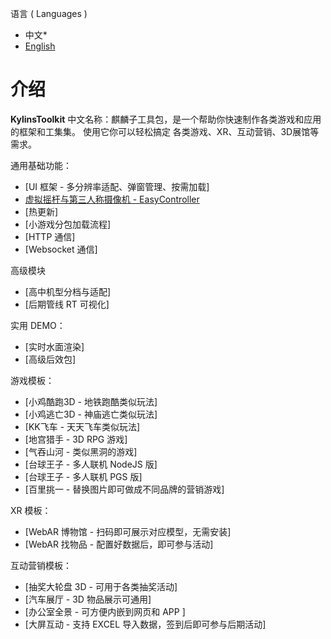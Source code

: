 语言 ( Languages )
- 中文*
- [English](./README.md)

# 介绍
**KylinsToolkit** 中文名称：麒麟子工具包，是一个帮助你快速制作各类游戏和应用的框架和工集集。 使用它你可以轻松搞定 各类游戏、XR、互动营销、3D展馆等需求。

通用基础功能：
- [UI 框架 - 多分辨率适配、弹窗管理、按需加载]
- [虚拟摇杆与第三人称摄像机 - EasyController](./docs-cn/EasyController/EasyController.md)
- [热更新]
- [小游戏分包加载流程]
- [HTTP 通信]
- [Websocket 通信]

高级模块
- [高中机型分档与适配]
- [后期管线 RT 可视化]

实用 DEMO：
- [实时水面渲染]
- [高级后效包]

游戏模板：
- [小鸡酷跑3D - 地铁跑酷类似玩法]
- [小鸡逃亡3D - 神庙逃亡类似玩法]
- [KK飞车 - 天天飞车类似玩法]
- [地宫猎手 - 3D RPG 游戏]
- [气吞山河 - 类似黑洞的游戏]
- [台球王子 - 多人联机 NodeJS 版]
- [台球王子 - 多人联机 PGS 版]
- [百里挑一 - 替换图片即可做成不同品牌的营销游戏]

XR 模板：
- [WebAR 博物馆 - 扫码即可展示对应模型，无需安装]
- [WebAR 找物品 - 配置好数据后，即可参与活动]

互动营销模板：
- [抽奖大轮盘 3D - 可用于各类抽奖活动]
- [汽车展厅 - 3D 物品展示可通用]
- [办公室全景 - 可方便内嵌到网页和 APP ]
- [大屏互动 - 支持 EXCEL 导入数据，签到后即可参与后期活动]
